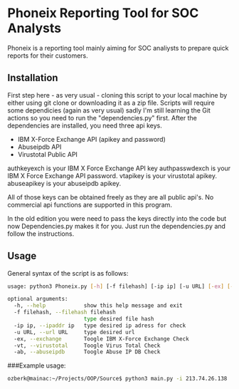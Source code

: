 # Phoneix Reporting Tool for SOC Analysts

Phoneix is a reporting tool mainly aiming for SOC analiysts to prepare quick reports for their customers.

## Installation

First step here - as very usual - cloning this script to your local machine by either using git clone or downloading it as a zip file. 
Scripts will require some dependicies (again as very usual) sadly I'm still learning the Git actions so you need to run the "dependencies.py" first.
After the dependencies are installed, you need three api keys. 

- IBM X-Force Exchange API (apikey and password)
- Abuseipdb API
- Virustotal Public API

authkeyexch is your IBM X Force Exchange API key
authpasswdexch is your IBM X Force Exchange API password.
vtapikey is your virustotal apikey.
abuseapikey is your abuseipdb apikey.

All of those keys can be obtained freely as they are all public api's. No commercial api functions are supported in this program. 

In the old edition you were need to pass the keys directly into the code but now Dependencies.py makes it for you. Just run the dependencies.py and follow the instructions.


## Usage

General syntax of the script is as follows:

```bash
usage: python3 Phoneix.py [-h] [-f filehash] [-ip ip] [-u URL] [-ex] [-vt] [-ab]

optional arguments:
  -h, --help            show this help message and exit
  -f filehash, --filehash filehash
                        type desired file hash
  -ip ip, --ipaddr ip   type desired ip adress for check
  -u URL, --url URL     type desired url
  -ex, --exchange       Toogle IBM X-Force Exchange Check
  -vt, --virustotal     Toogle Virus Total Check
  -ab, --abuseipdb      Toogle Abuse IP DB Check
```

###Example usage:

```bash
ozberk@mainac:~/Projects/OOP/Source$ python3 main.py -i 213.74.26.138  -ex -ab
```


